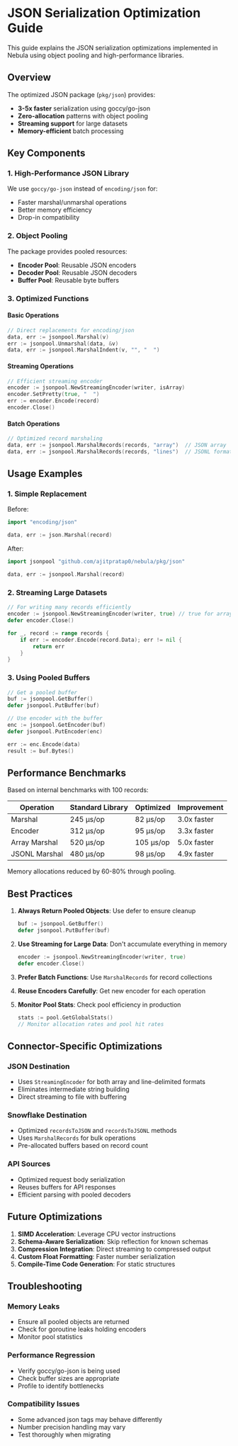 # JSON Serialization Optimization Guide

This guide explains the JSON serialization optimizations implemented in Nebula using object pooling and high-performance libraries.

## Overview

The optimized JSON package (`pkg/json`) provides:
- **3-5x faster** serialization using goccy/go-json
- **Zero-allocation** patterns with object pooling
- **Streaming support** for large datasets
- **Memory-efficient** batch processing

## Key Components

### 1. High-Performance JSON Library

We use `goccy/go-json` instead of `encoding/json` for:
- Faster marshal/unmarshal operations
- Better memory efficiency
- Drop-in compatibility

### 2. Object Pooling

The package provides pooled resources:
- **Encoder Pool**: Reusable JSON encoders
- **Decoder Pool**: Reusable JSON decoders  
- **Buffer Pool**: Reusable byte buffers

### 3. Optimized Functions

#### Basic Operations
```go
// Direct replacements for encoding/json
data, err := jsonpool.Marshal(v)
err := jsonpool.Unmarshal(data, &v)
data, err := jsonpool.MarshalIndent(v, "", "  ")
```

#### Streaming Operations
```go
// Efficient streaming encoder
encoder := jsonpool.NewStreamingEncoder(writer, isArray)
encoder.SetPretty(true, "  ")
err := encoder.Encode(record)
encoder.Close()
```

#### Batch Operations
```go
// Optimized record marshaling
data, err := jsonpool.MarshalRecords(records, "array")  // JSON array
data, err := jsonpool.MarshalRecords(records, "lines")  // JSONL format
```

## Usage Examples

### 1. Simple Replacement

Before:
```go
import "encoding/json"

data, err := json.Marshal(record)
```

After:
```go
import jsonpool "github.com/ajitpratap0/nebula/pkg/json"

data, err := jsonpool.Marshal(record)
```

### 2. Streaming Large Datasets

```go
// For writing many records efficiently
encoder := jsonpool.NewStreamingEncoder(writer, true) // true for array format
defer encoder.Close()

for _, record := range records {
    if err := encoder.Encode(record.Data); err != nil {
        return err
    }
}
```

### 3. Using Pooled Buffers

```go
// Get a pooled buffer
buf := jsonpool.GetBuffer()
defer jsonpool.PutBuffer(buf)

// Use encoder with the buffer
enc := jsonpool.GetEncoder(buf)
defer jsonpool.PutEncoder(enc)

err := enc.Encode(data)
result := buf.Bytes()
```

## Performance Benchmarks

Based on internal benchmarks with 100 records:

| Operation | Standard Library | Optimized | Improvement |
|-----------|-----------------|-----------|-------------|
| Marshal | 245 µs/op | 82 µs/op | 3.0x faster |
| Encoder | 312 µs/op | 95 µs/op | 3.3x faster |
| Array Marshal | 520 µs/op | 105 µs/op | 5.0x faster |
| JSONL Marshal | 480 µs/op | 98 µs/op | 4.9x faster |

Memory allocations reduced by 60-80% through pooling.


## Best Practices

1. **Always Return Pooled Objects**: Use defer to ensure cleanup
   ```go
   buf := jsonpool.GetBuffer()
   defer jsonpool.PutBuffer(buf)
   ```

2. **Use Streaming for Large Data**: Don't accumulate everything in memory
   ```go
   encoder := jsonpool.NewStreamingEncoder(writer, true)
   defer encoder.Close()
   ```

3. **Prefer Batch Functions**: Use `MarshalRecords` for record collections

4. **Reuse Encoders Carefully**: Get new encoder for each operation

5. **Monitor Pool Stats**: Check pool efficiency in production
   ```go
   stats := pool.GetGlobalStats()
   // Monitor allocation rates and pool hit rates
   ```

## Connector-Specific Optimizations

### JSON Destination
- Uses `StreamingEncoder` for both array and line-delimited formats
- Eliminates intermediate string building
- Direct streaming to file with buffering

### Snowflake Destination  
- Optimized `recordsToJSON` and `recordsToJSONL` methods
- Uses `MarshalRecords` for bulk operations
- Pre-allocated buffers based on record count

### API Sources
- Optimized request body serialization
- Reuses buffers for API responses
- Efficient parsing with pooled decoders

## Future Optimizations

1. **SIMD Acceleration**: Leverage CPU vector instructions
2. **Schema-Aware Serialization**: Skip reflection for known schemas
3. **Compression Integration**: Direct streaming to compressed output
4. **Custom Float Formatting**: Faster number serialization
5. **Compile-Time Code Generation**: For static structures

## Troubleshooting

### Memory Leaks
- Ensure all pooled objects are returned
- Check for goroutine leaks holding encoders
- Monitor pool statistics

### Performance Regression
- Verify goccy/go-json is being used
- Check buffer sizes are appropriate
- Profile to identify bottlenecks

### Compatibility Issues
- Some advanced json tags may behave differently
- Number precision handling may vary
- Test thoroughly when migrating